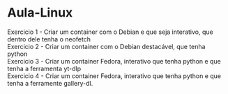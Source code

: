 # Aula-Linux
Exercicio 1 - Criar um container com o Debian e que seja interativo, que dentro dele tenha o neofetch  
Exercicio 2 - Criar um container com o Debian destacável, que tenha python  
Exercicio 3 - Criar um container Fedora, interativo que tenha python e que tenha a ferramenta yt-dlp  
Exercicio 4 - Criar um container Fedora, interativo que tenha python e que tenha a ferramente gallery-dl.  
